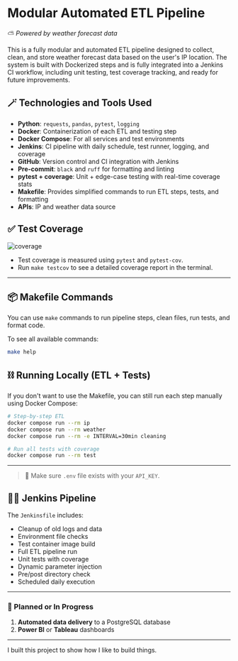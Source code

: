 # Modular Automated ETL Pipeline
⛅ *Powered by weather forecast data*

This is a fully modular and automated ETL pipeline designed to collect, clean, and store weather forecast data based on the user's IP location. The system is built with Dockerized steps and is fully integrated into a Jenkins CI workflow, including unit testing, test coverage tracking, and ready for future improvements.


## 🪄 Technologies and Tools Used

- **Python**: `requests`, `pandas`, `pytest`, `logging`
- **Docker**: Containerization of each ETL and testing step
- **Docker Compose**: For all services and test environments
- **Jenkins**: CI pipeline with daily schedule, test runner, logging, and coverage
- **GitHub**: Version control and CI integration with Jenkins
- **Pre-commit**: `black` and `ruff` for formatting and linting
- **pytest + coverage**: Unit + edge-case testing with real-time coverage stats
- **Makefile**: Provides simplified commands to run ETL steps, tests, and formatting
- **APIs**: IP and weather data source


## ✅ Test Coverage

![coverage](https://img.shields.io/badge/coverage-75%25-brightgreen)
- Test coverage is measured using `pytest` and `pytest-cov`.
- Run `make testcov` to see a detailed coverage report in the terminal.

---

## 📦 Makefile Commands

You can use `make` commands to run pipeline steps, clean files, run tests, and format code.

To see all available commands:

```bash
make help
```

## ⛓️ Running Locally (ETL + Tests)

If you don't want to use the Makefile, you can still run each step manually using Docker Compose:

```bash
# Step-by-step ETL
docker compose run --rm ip
docker compose run --rm weather
docker compose run --rm -e INTERVAL=30min cleaning

# Run all tests with coverage
docker compose run --rm test
```
---
> 📝 Make sure `.env` file exists with your `API_KEY`.

## 🤵🏻 Jenkins Pipeline

The `Jenkinsfile` includes:

- Cleanup of old logs and data
- Environment file checks
- Test container image build
- Full ETL pipeline run
- Unit tests with coverage
- Dynamic parameter injection
- Pre/post directory check
- Scheduled daily execution

---

### 🧳  Planned or In Progress

1. **Automated data delivery** to a PostgreSQL database
2. **Power BI** or **Tableau** dashboards

---
I built this project to show how I like to build things.
